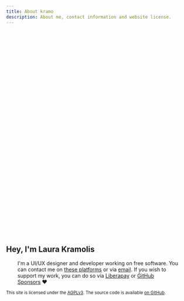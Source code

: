 ```yaml
---
title: About kramo
description: About me, contact information and website license.
---
```


<style>
    @keyframes jump {
        from {transform: translateY(-12vh); opacity: 0;}
        30% {transform: translateY(-8vh) scale(0.6, 1.2); opacity: 1; animation-timing-function: ease-in;}
        40% {transform: translateY(5vh) scale(3, 0.4);}
        60% {transform: translateY(-8vh) scale(0.9, 1.1); animation-timing-function: ease-in;}
        70% {transform: translateY(-5vh);}
        80% {transform: translateY(2vh) scale(1.3, 0.8);}
        to {transform: translateY(0vh);}
    }

    #jump {
        display: block;
        margin-left: auto;
        margin-right: auto;
        margin-top: 10vh;
        transition: transform 0.2s;
        animation: jump 1.5s;
    }

    #jump:hover {
        transform: scale(1.06) rotate(4deg);
    }

    #jump:active {
        transform: scale(1.4, 0.8);
    }

    @media (prefers-reduced-motion) {
        #jump {
            animation: initial;
        }
        #jump:hover {
            transform: initial;
        }
        #jump:active {
            transform: initial;
        }
    }
</style>

<svg role="img" alt="A happy stick figure" id="jump" xmlns="http://www.w3.org/2000/svg" width="69" height="170" fill="none">
    <path stroke="var(--fg)" stroke-linecap="round" stroke-linejoin="round" stroke-width="4" d="m5.501 168 26-37m0 0V60m0 71 27.5 30m-27.5-101c-22 0-41.501-25.524-20-46 42-40 88.499 41.5 20 46Zm-22 14 49.5 5M22 28.5c3.167 1 11.3 1.9 18.5-2.5"/>
    <circle cx="15" cy="29" r="2" fill="var(--fg)"/>
    <circle cx="48" cy="24" r="2" fill="var(--fg)"/>
</svg>

## Hey, I'm Laura Kramolis

<p style="margin: auto; max-width: 50ch;">
    I'm a UI/UX designer and developer working on free&nbsp;software.
    You can contact me on <a href="/links/">these platforms</a>
    or via <a href="&#109;a&#105;&#108;&#116;&#111;&#58;&#99;&#111;&#110;&#116;&#97;&#99;&#116;&#64;&#107;&#114;&#97;&#109;o&period;&#112;&#97;&#103;&#101;">email</a>.
    If you wish to support my work, you can do so via
    <a href="https://liberapay.com/kramo"><span style="hyphens: manual;">Liberapay</span></a>
    or <a href="https://github.com/sponsors/kra-mo"><span style="hyphens: manual;">GitHub Sponsors</span></a>&nbsp;❤️
</p>

<sub style="color: color-mix(in srgb, var(--fg) 70%, var(--bg))">This site is licensed under the [AGPLv3](https://www.gnu.org/licenses/agpl-3.0.html). The source code is available [on GitHub](https://github.com/kra-mo/kramo.page).</sub>
